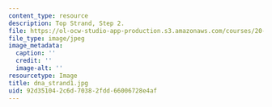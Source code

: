 ```yaml
---
content_type: resource
description: Top Strand, Step 2.
file: https://ol-ocw-studio-app-production.s3.amazonaws.com/courses/20-109-laboratory-fundamentals-in-biological-engineering-fall-2007/92d351042c6d70382fdd66006728e4af_dna_strand1.jpg
file_type: image/jpeg
image_metadata:
  caption: ''
  credit: ''
  image-alt: ''
resourcetype: Image
title: dna_strand1.jpg
uid: 92d35104-2c6d-7038-2fdd-66006728e4af
---
```

